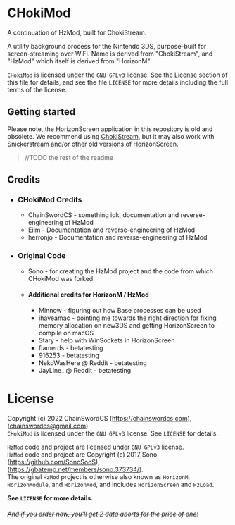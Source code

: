 # CHokiMod

A continuation of HzMod, built for ChokiStream.

A utility background process for the Nintendo 3DS, purpose-built for screen-streaming over WiFi. Name is derived from "ChokiStream", and "HzMod" which itself is derived from "HorizonM"

`CHokiMod` is licensed under the `GNU GPLv3` license. See the [License](#license) section of this file for details, and see the file `LICENSE` for more details including the full terms of the license.

## Getting started

Please note, the HorizonScreen application in this repository is old and obsolete. We recommend using [ChokiStream](https://github.com/Eiim/Chokistream), but it may also work with Snickerstream and/or other old versions of HorizonScreen.

> //TODO the rest of the readme

## Credits
- ### CHokiMod Credits
  - ChainSwordCS - something idk, documentation and reverse-engineering of HzMod
  - Eiim - Documentation and reverse-engineering of HzMod
  - herronjo - Documentation and reverse-engineering of HzMod

- ### Original Code
  - Sono - for creating the HzMod project and the code from which CHokiMod was forked.

  - #### Additional credits for HorizonM / HzMod
    - Minnow - figuring out how Base processes can be used
    - ihaveamac - pointing me towards the right direction for fixing memory allocation on new3DS and getting HorizonScreen to compile on macOS
    - Stary - help with WinSockets in HorizonScreen
    - flamerds - betatesting
    - 916253 - betatesting
    - NekoWasHere @ Reddit - betatesting
    - JayLine_ @ Reddit - betatesting

# License

Copyright (c) 2022 ChainSwordCS (https://chainswordcs.com), (chainswordcs@gmail.com)<br>
`CHokiMod` is licensed under the `GNU GPLv3` license. See `LICENSE` for details.

`HzMod` code and project are licensed under `GNU GPLv3` license.<br>
`HzMod` code and project are Copyright (c) 2017 Sono (https://github.com/SonoSooS), (https://gbatemp.net/members/sono.373734/).<br>
The original `HzMod` project is otherwise also known as `HorizonM`, `HorizonModule`, and `HorizonMod`, and includes `HorizonScreen` and `HzLoad`.

**See `LICENSE` for more details.**

###### ~~And if you order now, you'll get 2 data aborts for the price of one!~~
